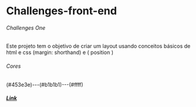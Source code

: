 # Challenges-front-end
###### Challenges One
Este projeto tem o objetivo de criar um layout usando conceitos básicos de html e css (margin: shorthand) e ( position )
###### Cores
 (#453e3e)---(#b1b1b1)---(#ffff)
##### [Link](https://thiagomassenomaciel.github.io/Challenges-front-end/)
